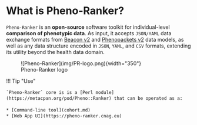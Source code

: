 # What is Pheno-Ranker?

`Pheno-Ranker` is an **open-source** software toolkit for individual-level **comparison of phenotypic data**. As input, it accepts `JSON/YAML` data exchange formats from [Beacon v2](bff.md) and [Phenopackets v2](pxf.md) data models, as well as any data structure encoded in `JSON`, `YAML`, and `CSV` formats, extending its utility beyond the health data domain.

<figure markdown>
 ![Pheno-Ranker](img/PR-logo.png){width="350"}
 <figcaption>Pheno-Ranker logo</figcaption>
</figure>

!!! Tip "Use"

    `Pheno-Ranker` core is is a [Perl module](https://metacpan.org/pod/Pheno::Ranker) that can be operated as a:

    * [Command-line tool](cohort.md)
    * [Web App UI](https://pheno-ranker.cnag.eu)
